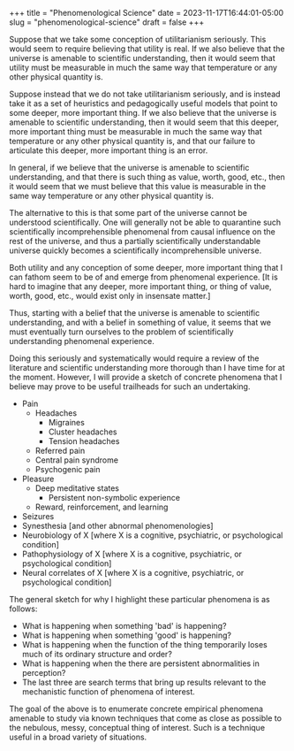 +++
title = "Phenomenological Science"
date = 2023-11-17T16:44:01-05:00
slug = "phenomenological-science"
draft = false
+++

Suppose that we take some conception of utilitarianism seriously. This would seem to require believing that utility is real. If we also believe that the universe is amenable to scientific understanding, then it would seem that utility must be measurable in much the same way that temperature or any other physical quantity is.

Suppose instead that we do not take utilitarianism seriously, and is instead take it as a set of heuristics and pedagogically useful models that point to some deeper, more important thing. If we also believe that the universe is amenable to scientific understanding, then it would seem that this deeper, more important thing must be measurable in much the same way that temperature or any other physical quantity is, and that our failure to articulate this deeper, more important thing is an error.

In general, if we believe that the universe is amenable to scientific understanding, and that there is such thing as value, worth, good, etc., then it would seem that we must believe that this value is measurable in the same way temperature or any other physical quantity is.

The alternative to this is that some part of the universe cannot be understood scientifically. One will generally not be able to quarantine such scientifically incomprehensible phenomenal from causal influence on the rest of the universe, and thus a partially scientifically understandable universe quickly becomes a scientifically incomprehensible universe.

Both utility and any conception of some deeper, more important thing that I can fathom seem to be of and emerge from phenomenal experience. \[It is hard to imagine that any deeper, more important thing, or thing of value, worth, good, etc., would exist only in insensate matter.\]

Thus, starting with a belief that the universe is amenable to scientific understanding, and with a belief in something of value, it seems that we must eventually turn ourselves to the problem of scientifically understanding phenomenal experience.

Doing this seriously and systematically would require a review of the literature and scientific understanding more thorough than I have time for at the moment. However, I will provide a sketch of concrete phenomena that I believe may prove to be useful trailheads for such an undertaking.

- Pain
	+ Headaches
		* Migraines
		* Cluster headaches
		* Tension headaches
	+ Referred pain
	+ Central pain syndrome
	+ Psychogenic pain
- Pleasure
	+ Deep meditative states
		* Persistent non-symbolic experience
	+ Reward, reinforcement, and learning
- Seizures
- Synesthesia \[and other abnormal phenomenologies\]
- Neurobiology of X \[where X is a cognitive, psychiatric, or psychological condition\]
- Pathophysiology of X \[where X is a cognitive, psychiatric, or psychological condition\]
- Neural correlates of X \[where X is a cognitive, psychiatric, or psychological condition\]

The general sketch for why I highlight these particular phenomena is as follows:

- What is happening when something 'bad' is happening?
- What is happening when something 'good' is happening?
- What is happening when the function of the thing temporarily loses much of its ordinary structure and order?
- What is happening when the there are persistent abnormalities in perception?
- The last three are search terms that bring up results relevant to the mechanistic function of phenomena of interest.

The goal of the above is to enumerate concrete empirical phenomena amenable to study via known techniques that come as close as possible to the nebulous, messy, conceptual thing of interest. Such is a technique useful in a broad variety of situations.

<!--
## Addendum: Implications

- What are present things?
- Interpretability. 

-->
